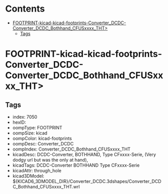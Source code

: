 



Contents
========

* [FOOTPRINT-kicad-kicad-footprints-Converter_DCDC-Converter_DCDC_Bothhand_CFUSxxxx_THT>](#footprint-kicad-kicad-footprints-converter_dcdc-converter_dcdc_bothhand_cfusxxxx_tht)
	* [Tags](#tags)

# FOOTPRINT-kicad-kicad-footprints-Converter_DCDC-Converter_DCDC_Bothhand_CFUSxxxx_THT>

## Tags

- index: 7050
- hexID: 
- oompType: FOOTPRINT
- oompSize: kicad
- oompColor: kicad-footprints
- oompDesc: Converter_DCDC
- oompIndex: Converter_DCDC_Bothhand_CFUSxxxx_THT
- kicadDesc: DCDC-Converter, BOTHHAND, Type CFxxxx-Serie,  (Very dodgy url but was the only at hand),
- kicadTags: DCDC-Converter BOTHHAND Type CFxxxx-Serie
- kicadAttr: through_hole
- kicad3DModel: ${KICAD6_3DMODEL_DIR}/Converter_DCDC.3dshapes/Converter_DCDC_Bothhand_CFUSxxxx_THT.wrl
